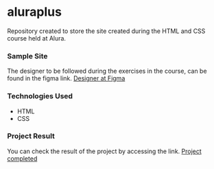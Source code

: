 # aluraplus
Repository created to store the site created during the HTML and CSS course held at Alura.

### Sample Site
The designer to be followed during the exercises in the course, can be found in the figma link.
<a href="https://www.figma.com/file/tFDVyNuKhrT2G03k2dCstW/Alura-Plus---Layout?node-id=1%3A77">Designer at Figma</a>

### Technologies Used
* HTML
* CSS

### Project Result
You can check the result of the project by accessing the link.
<a href="https://aluraplus-phi-lime.vercel.app/">Project completed</a>

